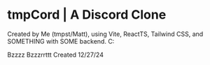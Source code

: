 # tmpCord | A Discord Clone

Created by Me (tmpst/Matt), using Vite, ReactTS, Tailwind CSS, and SOMETHING with SOME backend. C:

Bzzzz Bzzzrrttt Created 12/27/24
